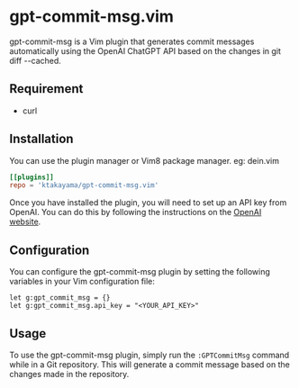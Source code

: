 # gpt-commit-msg.vim

gpt-commit-msg is a Vim plugin that generates commit messages automatically using the OpenAI ChatGPT API based on the changes in git diff --cached. 

## Requirement
- curl

## Installation
You can use the plugin manager or Vim8 package manager.
eg: dein.vim

```toml
[[plugins]]
repo = 'ktakayama/gpt-commit-msg.vim'
```

Once you have installed the plugin, you will need to set up an API key from OpenAI. You can do this by following the instructions on the [OpenAI website](https://platform.openai.com/docs/api-reference/introduction).

## Configuration

You can configure the gpt-commit-msg plugin by setting the following variables in your Vim configuration file:

```vim
let g:gpt_commit_msg = {}
let g:gpt_commit_msg.api_key = "<YOUR_API_KEY>"
```

##  Usage

To use the gpt-commit-msg plugin, simply run the `:GPTCommitMsg` command while in a Git repository. This will generate a commit message based on the changes made in the repository.


